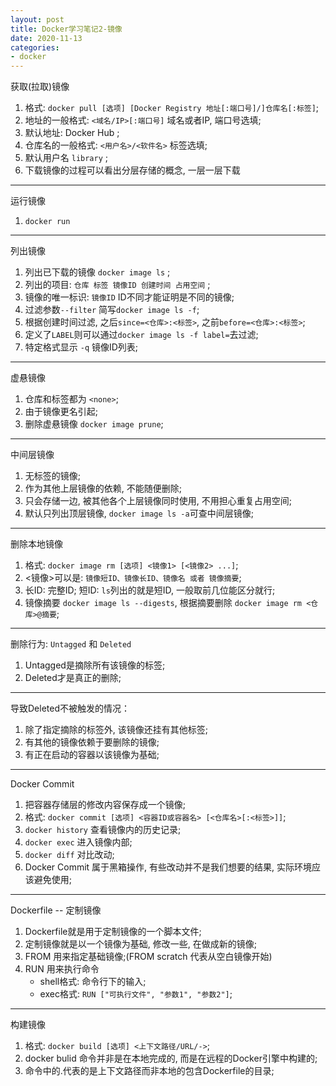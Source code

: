 ```yaml
---
layout: post
title: Docker学习笔记2-镜像
date: 2020-11-13
categories:
- docker
---
```


获取(拉取)镜像
1. 格式: `docker pull [选项] [Docker Registry 地址[:端口号]/]仓库名[:标签]`;
2. 地址的一般格式: `<域名/IP>[:端口号]` 域名或者IP, 端口号选填;
3. 默认地址: Docker Hub ;
4. 仓库名的一般格式: `<用户名>/<软件名>` 标签选填;
5. 默认用户名 `library` ;
6. 下载镜像的过程可以看出分层存储的概念, 一层一层下载

----

运行镜像
1. `docker run`

----

列出镜像
1. 列出已下载的镜像 `docker image ls` ;
2. 列出的项目: `仓库 标签 镜像ID 创建时间 占用空间` ;
3. 镜像的唯一标识: `镜像ID` ID不同才能证明是不同的镜像;
4. 过滤参数`--filter` 简写`docker image ls -f`;
5. 根据创建时间过滤, 之后`since=<仓库>:<标签>`, 之前`before=<仓库>:<标签>`;
6. 定义了`LABEL`则可以通过`docker image ls -f label=`去过滤;
7. 特定格式显示 `-q` 镜像ID列表;

----

虚悬镜像
1. 仓库和标签都为 `<none>`;
2. 由于镜像更名引起;
3. 删除虚悬镜像 `docker image prune`;

----

中间层镜像
1. 无标签的镜像;
2. 作为其他上层镜像的依赖, 不能随便删除;
3. 只会存储一边, 被其他各个上层镜像同时使用, 不用担心重复占用空间;
4. 默认只列出顶层镜像, `docker image ls -a`可查中间层镜像;

----

删除本地镜像
1. 格式: `docker image rm [选项] <镜像1> [<镜像2> ...]`;
2. <镜像>可以是: `镜像短ID、镜像长ID、镜像名 或者 镜像摘要`;
3. 长ID: 完整ID; 短ID: `ls`列出的就是短ID, 一般取前几位能区分就行;
4. 镜像摘要 `docker image ls --digests`, 根据摘要删除 `docker image rm <仓库>@摘要`;<br>

----

删除行为: `Untagged` 和 `Deleted`<br>
1. Untagged是摘除所有该镜像的标签;
2. Deleted才是真正的删除;

----

导致Deleted不被触发的情况：<br>
1. 除了指定摘除的标签外, 该镜像还挂有其他标签;
2. 有其他的镜像依赖于要删除的镜像;
3. 有正在启动的容器以该镜像为基础;

----

Docker Commit
1. 把容器存储层的修改内容保存成一个镜像;
2. 格式: `docker commit [选项] <容器ID或容器名> [<仓库名>[:<标签>]]`;
3. `docker history` 查看镜像内的历史记录;
4. `docker exec` 进入镜像内部;
5. `docker diff` 对比改动;
6. Docker Commit 属于黑箱操作, 有些改动并不是我们想要的结果, 实际环境应该避免使用;

----

Dockerfile -- 定制镜像
1. Dockerfile就是用于定制镜像的一个脚本文件;
2. 定制镜像就是以一个镜像为基础, 修改一些, 在做成新的镜像;
3. FROM 用来指定基础镜像;(FROM scratch 代表从空白镜像开始)
4. RUN 用来执行命令
	* shell格式: 命令行下的输入;
	* exec格式: `RUN ["可执行文件", "参数1", "参数2"]`;

----

构建镜像
1. 格式: `docker build [选项] <上下文路径/URL/->`;
2. docker bulid 命令并非是在本地完成的, 而是在远程的Docker引擎中构建的;
3. 命令中的.代表的是上下文路径而非本地的包含Dockerfile的目录;



